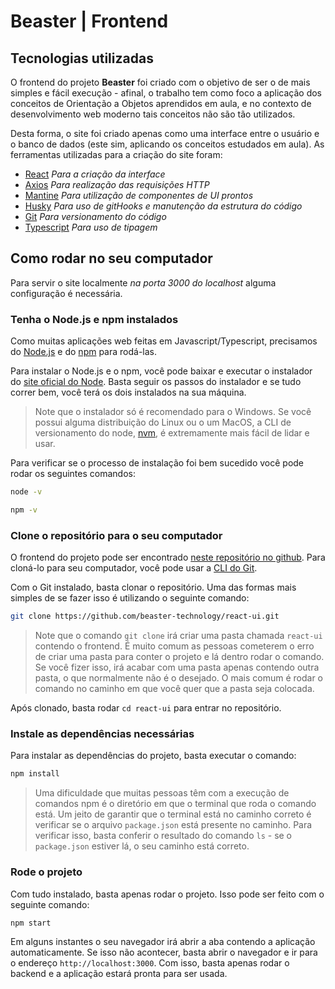 # Beaster | Frontend

## Tecnologias utilizadas

O frontend do projeto **Beaster** foi criado com o objetivo de ser o de mais simples e fácil execução - afinal, o trabalho tem como foco a aplicação dos conceitos de Orientação a Objetos aprendidos em aula, e no contexto de desenvolvimento web moderno tais conceitos não são tão utilizados.

Desta forma, o site foi criado apenas como uma interface entre o usuário e o banco de dados (este sim, aplicando os conceitos estudados em aula). As ferramentas utilizadas para a criação do site foram:

- [React](https://pt-br.reactjs.org/) _Para a criação da interface_
- [Axios](https://axios-http.com/ptbr/docs/intro) _Para realização das requisições HTTP_
- [Mantine](https://mantine.dev/) _Para utilização de componentes de UI prontos_
- [Husky](https://typicode.github.io/husky/#/) _Para uso de gitHooks e manutenção da estrutura do código_
- [Git](https://git-scm.com/) _Para versionamento do código_
- [Typescript](https://www.typescriptlang.org/) _Para uso de tipagem_

## Como rodar no seu computador

Para servir o site localmente _na porta 3000 do localhost_ alguma configuração é necessária.

### Tenha o Node.js e npm instalados

Como muitas aplicações web feitas em Javascript/Typescript, precisamos do [Node.js](https://nodejs.org/en/) e do [npm](https://www.npmjs.com/) para rodá-las.

Para instalar o Node.js e o npm, você pode baixar e executar o instalador do [site oficial do Node](https://nodejs.org/en/download/). Basta seguir os passos do instalador e se tudo correr bem, você terá os dois instalados na sua máquina.

> Note que o instalador só é recomendado para o Windows. Se você possui alguma distribuição do Linux ou o um MacOS, a CLI de versionamento do node, [nvm](https://github.com/nvm-sh/nvm), é extremamente mais fácil de lidar e usar.

Para verificar se o processo de instalação foi bem sucedido você pode rodar os seguintes comandos:

```sh
node -v
```

```sh
npm -v
```

### Clone o repositório para o seu computador

O frontend do projeto pode ser encontrado [neste repositório no github](https://github.com/beaster-technology/react-ui). Para cloná-lo para seu computador, você pode usar a [CLI do Git](https://git-scm.com/).

Com o Git instalado, basta clonar o repositório. Uma das formas mais simples de se fazer isso é utilizando o seguinte comando:

```sh
git clone https://github.com/beaster-technology/react-ui.git
```

> Note que o comando `git clone` irá criar uma pasta chamada `react-ui` contendo o frontend. É muito comum as pessoas cometerem o erro de criar uma pasta para conter o projeto e lá dentro rodar o comando. Se você fizer isso, irá acabar com uma pasta apenas contendo outra pasta, o que normalmente não é o desejado. O mais comum é rodar o comando no caminho em que você quer que a pasta seja colocada.

Após clonado, basta rodar `cd react-ui` para entrar no repositório.

### Instale as dependências necessárias

Para instalar as dependências do projeto, basta executar o comando:

```sh
npm install
```

> Uma dificuldade que muitas pessoas têm com a execução de comandos npm é o diretório em que o terminal que roda o comando está. Um jeito de garantir que o terminal está no caminho correto é verificar se o arquivo `package.json` está presente no caminho. Para verificar isso, basta conferir o resultado do comando `ls` - se o `package.json` estiver lá, o seu caminho está correto.

### Rode o projeto

Com tudo instalado, basta apenas rodar o projeto. Isso pode ser feito com o seguinte comando:

```sh
npm start
```

Em alguns instantes o seu navegador irá abrir a aba contendo a aplicação automaticamente. Se isso não acontecer, basta abrir o navegador e ir para o endereço `http://localhost:3000`. Com isso, basta apenas rodar o backend e a aplicação estará pronta para ser usada.
